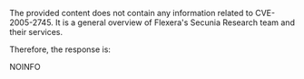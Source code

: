 The provided content does not contain any information related to CVE-2005-2745. It is a general overview of Flexera's Secunia Research team and their services.

Therefore, the response is:

NOINFO